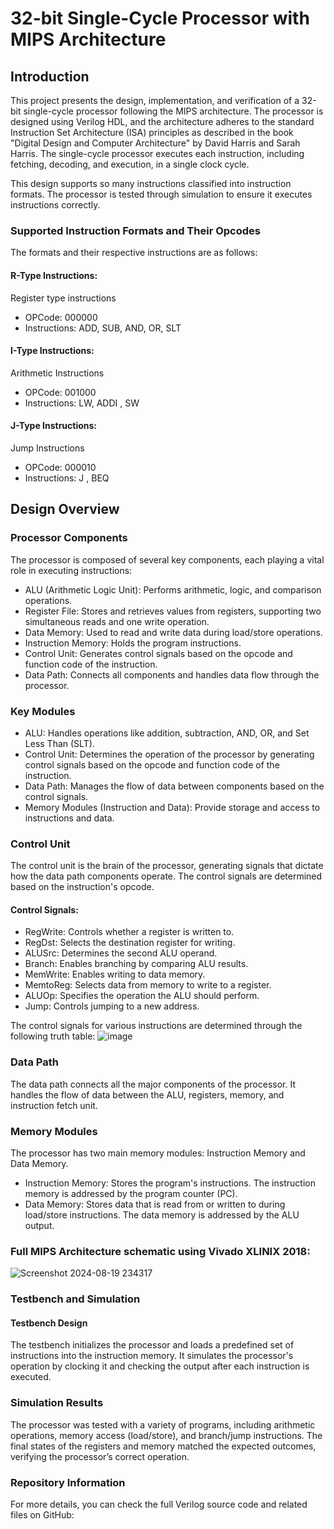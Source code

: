 # 32-bit Single-Cycle Processor with MIPS Architecture
## Introduction
This project presents the design, implementation, and verification of a 32-bit single-cycle processor following the MIPS architecture. The processor is designed using Verilog HDL, and the architecture adheres to the standard Instruction Set Architecture (ISA) principles as described in the book "Digital Design and Computer Architecture" by David Harris and Sarah Harris. The single-cycle processor executes each instruction, including fetching, decoding, and execution, in a single clock cycle.

This design supports so many instructions classified into instruction formats. The processor is tested through simulation to ensure it executes instructions correctly.

### Supported Instruction Formats and Their Opcodes
The formats and their respective instructions are as follows:

#### R-Type Instructions:
Register type instructions
- OPCode: 000000
- Instructions: ADD, SUB, AND, OR, SLT
#### I-Type Instructions:
Arithmetic Instructions
- OPCode: 001000
- Instructions: LW, ADDI , SW
#### J-Type Instructions:
Jump Instructions
- OPCode: 000010
- Instructions: J , BEQ

## Design Overview
### Processor Components
The processor is composed of several key components, each playing a vital role in executing instructions:

- ALU (Arithmetic Logic Unit): Performs arithmetic, logic, and comparison operations.
- Register File: Stores and retrieves values from registers, supporting two simultaneous reads and one write operation.
- Data Memory: Used to read and write data during load/store operations.
- Instruction Memory: Holds the program instructions.
- Control Unit: Generates control signals based on the opcode and function code of the instruction.
- Data Path: Connects all components and handles data flow through the processor.

### Key Modules
- ALU: Handles operations like addition, subtraction, AND, OR, and Set Less Than (SLT).
- Control Unit: Determines the operation of the processor by generating control signals based on the opcode and function code of the instruction.
- Data Path: Manages the flow of data between components based on the control signals.
- Memory Modules (Instruction and Data): Provide storage and access to instructions and data.

### Control Unit
The control unit is the brain of the processor, generating signals that dictate how the data path components operate. The control signals are determined based on the instruction's opcode.
#### Control Signals:
- RegWrite: Controls whether a register is written to.
- RegDst: Selects the destination register for writing.
- ALUSrc: Determines the second ALU operand.
- Branch: Enables branching by comparing ALU results.
- MemWrite: Enables writing to data memory.
- MemtoReg: Selects data from memory to write to a register.
- ALUOp: Specifies the operation the ALU should perform.
- Jump: Controls jumping to a new address.

The control signals for various instructions are determined through the following truth table:
![image](https://github.com/user-attachments/assets/ae530102-c569-4b56-a336-397e745aff23)

### Data Path
The data path connects all the major components of the processor. It handles the flow of data between the ALU, registers, memory, and instruction fetch unit.

### Memory Modules
The processor has two main memory modules: Instruction Memory and Data Memory.
- Instruction Memory: Stores the program's instructions. The instruction memory is addressed by the program counter (PC).
- Data Memory: Stores data that is read from or written to during load/store instructions. The data memory is addressed by the ALU output.

### Full MIPS Architecture schematic using Vivado XLINIX 2018:
![Screenshot 2024-08-19 234317](https://github.com/user-attachments/assets/4b0ce9d9-725b-40d0-a171-2f00d5cad78b)

### Testbench and Simulation
#### Testbench Design
The testbench initializes the processor and loads a predefined set of instructions into the instruction memory. It simulates the processor's operation by clocking it and checking the output after each instruction is executed.

### Simulation Results
The processor was tested with a variety of programs, including arithmetic operations, memory access (load/store), and branch/jump instructions. The final states of the registers and memory matched the expected outcomes, verifying the processor’s correct operation.

### Repository Information
For more details, you can check the full Verilog source code and related files on GitHub:

